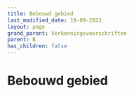 ```yaml
---
title: Bebouwd gebied
last_modified_date: 19-09-2023
layout: page
grand_parent: Verkenningsvoorschriften
parent: B
has_children: false
---
```


Bebouwd gebied
==============

